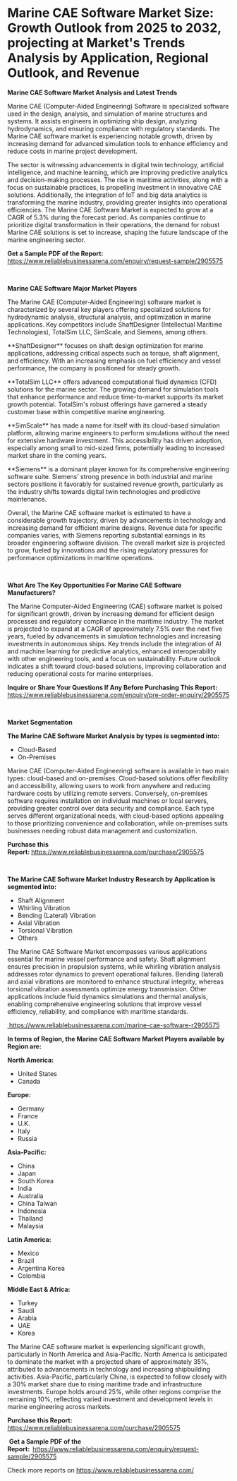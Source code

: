 <p><h1>Marine CAE Software Market Size: Growth Outlook from 2025 to 2032, projecting at Market's Trends Analysis by Application, Regional Outlook, and Revenue</h1></p><p><strong>Marine CAE Software Market Analysis and Latest Trends</strong></p>
<p><p>Marine CAE (Computer-Aided Engineering) Software is specialized software used in the design, analysis, and simulation of marine structures and systems. It assists engineers in optimizing ship design, analyzing hydrodynamics, and ensuring compliance with regulatory standards. The Marine CAE software market is experiencing notable growth, driven by increasing demand for advanced simulation tools to enhance efficiency and reduce costs in marine project development.</p><p>The sector is witnessing advancements in digital twin technology, artificial intelligence, and machine learning, which are improving predictive analytics and decision-making processes. The rise in maritime activities, along with a focus on sustainable practices, is propelling investment in innovative CAE solutions. Additionally, the integration of IoT and big data analytics is transforming the marine industry, providing greater insights into operational efficiencies. The Marine CAE Software Market is expected to grow at a CAGR of 5.3% during the forecast period. As companies continue to prioritize digital transformation in their operations, the demand for robust Marine CAE solutions is set to increase, shaping the future landscape of the marine engineering sector.</p></p>
<p><strong>Get a Sample PDF of the Report:&nbsp;</strong> <a href="https://www.reliablebusinessarena.com/enquiry/request-sample/2905575?utm_campaign=2992&utm_medium=2&utm_source=Github&utm_content=ia&utm_term=12032025&utm_id=marine-cae-software">https://www.reliablebusinessarena.com/enquiry/request-sample/2905575</a></p>
<p>&nbsp;</p>
<p><strong>Marine CAE Software Major Market Players</strong></p>
<p><p>The Marine CAE (Computer-Aided Engineering) software market is characterized by several key players offering specialized solutions for hydrodynamic analysis, structural analysis, and optimization in marine applications. Key competitors include ShaftDesigner (Intellectual Maritime Technologies), TotalSim LLC, SimScale, and Siemens, among others.</p><p>**ShaftDesigner** focuses on shaft design optimization for marine applications, addressing critical aspects such as torque, shaft alignment, and efficiency. With an increasing emphasis on fuel efficiency and vessel performance, the company is positioned for steady growth.</p><p>**TotalSim LLC** offers advanced computational fluid dynamics (CFD) solutions for the marine sector. The growing demand for simulation tools that enhance performance and reduce time-to-market supports its market growth potential. TotalSim's robust offerings have garnered a steady customer base within competitive marine engineering.</p><p>**SimScale** has made a name for itself with its cloud-based simulation platform, allowing marine engineers to perform simulations without the need for extensive hardware investment. This accessibility has driven adoption, especially among small to mid-sized firms, potentially leading to increased market share in the coming years.</p><p>**Siemens** is a dominant player known for its comprehensive engineering software suite. Siemens’ strong presence in both industrial and marine sectors positions it favorably for sustained revenue growth, particularly as the industry shifts towards digital twin technologies and predictive maintenance.</p><p>Overall, the Marine CAE software market is estimated to have a considerable growth trajectory, driven by advancements in technology and increasing demand for efficient marine designs. Revenue data for specific companies varies, with Siemens reporting substantial earnings in its broader engineering software division. The overall market size is projected to grow, fueled by innovations and the rising regulatory pressures for performance optimizations in maritime operations.</p></p>
<p>&nbsp;</p>
<p><strong>What Are The Key Opportunities For Marine CAE Software Manufacturers?</strong></p>
<p><p>The Marine Computer-Aided Engineering (CAE) software market is poised for significant growth, driven by increasing demand for efficient design processes and regulatory compliance in the maritime industry. The market is projected to expand at a CAGR of approximately 7.5% over the next five years, fueled by advancements in simulation technologies and increasing investments in autonomous ships. Key trends include the integration of AI and machine learning for predictive analytics, enhanced interoperability with other engineering tools, and a focus on sustainability. Future outlook indicates a shift toward cloud-based solutions, improving collaboration and reducing operational costs for marine enterprises.</p></p>
<p><strong>Inquire or Share Your Questions If Any Before Purchasing This Report:</strong> <a href="https://www.reliablebusinessarena.com/enquiry/pre-order-enquiry/2905575?utm_campaign=2992&utm_medium=2&utm_source=Github&utm_content=ia&utm_term=12032025&utm_id=marine-cae-software">https://www.reliablebusinessarena.com/enquiry/pre-order-enquiry/2905575</a></p>
<p>&nbsp;</p>
<p><strong>Market Segmentation</strong></p>
<p><strong>The Marine CAE Software Market Analysis by types is segmented into:</strong></p>
<p><ul><li>Cloud-Based</li><li>On-Premises</li></ul></p>
<p><p>Marine CAE (Computer-Aided Engineering) software is available in two main types: cloud-based and on-premises. Cloud-based solutions offer flexibility and accessibility, allowing users to work from anywhere and reducing hardware costs by utilizing remote servers. Conversely, on-premises software requires installation on individual machines or local servers, providing greater control over data security and compliance. Each type serves different organizational needs, with cloud-based options appealing to those prioritizing convenience and collaboration, while on-premises suits businesses needing robust data management and customization.</p></p>
<p><strong>Purchase this Report:&nbsp;</strong><a href="https://www.reliablebusinessarena.com/purchase/2905575?utm_campaign=2992&utm_medium=2&utm_source=Github&utm_content=ia&utm_term=12032025&utm_id=marine-cae-software">https://www.reliablebusinessarena.com/purchase/2905575</a></p>
<p>&nbsp;</p>
<p><strong>The Marine CAE Software Market Industry Research by Application is segmented into:</strong></p>
<p><ul><li>Shaft Alignment</li><li>Whirling Vibration</li><li>Bending (Lateral) Vibration</li><li>Axial Vibration</li><li>Torsional Vibration</li><li>Others</li></ul></p>
<p><p>The Marine CAE Software Market encompasses various applications essential for marine vessel performance and safety. Shaft alignment ensures precision in propulsion systems, while whirling vibration analysis addresses rotor dynamics to prevent operational failures. Bending (lateral) and axial vibrations are monitored to enhance structural integrity, whereas torsional vibration assessments optimize energy transmission. Other applications include fluid dynamics simulations and thermal analysis, enabling comprehensive engineering solutions that improve vessel efficiency, reliability, and compliance with maritime standards.</p></p>
<p><a href="https://www.reliablebusinessarena.com/marine-cae-software-r2905575?utm_campaign=2992&utm_medium=2&utm_source=Github&utm_content=ia&utm_term=12032025&utm_id=marine-cae-software">&nbsp;https://www.reliablebusinessarena.com/marine-cae-software-r2905575</a></p>
<p><strong>In terms of Region, the Marine CAE Software Market Players available by Region are:</strong></p>
<p>
    <p> <strong> North America: </strong>
        <ul>
            <li>United States</li>
            <li>Canada</li>
        </ul>
        </p> 
    <p> <strong> Europe: </strong>
        <ul>
            <li>Germany</li>
            <li>France</li>
            <li>U.K.</li>
            <li>Italy</li>
            <li>Russia</li>
        </ul>
        </p> 
    <p> <strong> Asia-Pacific: </strong>
        <ul>
            <li>China</li>
            <li>Japan</li>
            <li>South Korea</li>
            <li>India</li>
            <li>Australia</li>
            <li>China Taiwan</li>
            <li>Indonesia</li>
            <li>Thailand</li>
            <li>Malaysia</li>
        </ul>
        </p> 
    <p> <strong> Latin America: </strong>
        <ul>
            <li>Mexico</li>
            <li>Brazil</li>
            <li>Argentina Korea</li>
            <li>Colombia</li>
        </ul>
        </p> 
    <p> <strong> Middle East & Africa: </strong>
        <ul>
            <li>Turkey</li>
            <li>Saudi</li>
            <li>Arabia</li>
            <li>UAE</li>
            <li>Korea</li>
        </ul>
    </p>
    </p>
<p><p>The Marine CAE software market is experiencing significant growth, particularly in North America and Asia-Pacific. North America is anticipated to dominate the market with a projected share of approximately 35%, attributed to advancements in technology and increasing shipbuilding activities. Asia-Pacific, particularly China, is expected to follow closely with a 30% market share due to rising maritime trade and infrastructure investments. Europe holds around 25%, while other regions comprise the remaining 10%, reflecting varied investment and development levels in marine engineering across markets.</p></p>
<p><strong>Purchase this Report: </strong><a href="https://www.reliablebusinessarena.com/purchase/2905575?utm_campaign=2992&utm_medium=2&utm_source=Github&utm_content=ia&utm_term=12032025&utm_id=marine-cae-software">https://www.reliablebusinessarena.com/purchase/2905575</a></p>
<p>&nbsp;<strong>Get a Sample PDF of the Report:&nbsp;&nbsp;</strong><a href="https://www.reliablebusinessarena.com/enquiry/request-sample/2905575?utm_campaign=2992&utm_medium=2&utm_source=Github&utm_content=ia&utm_term=12032025&utm_id=marine-cae-software">https://www.reliablebusinessarena.com/enquiry/request-sample/2905575</a></p>
<p><strong></strong></p>
<p>Check more reports on <a href="https://www.reliablebusinessarena.com/?utm_campaign=2992&utm_medium=2&utm_source=Github&utm_content=ia&utm_term=12032025&utm_id=marine-cae-software">https://www.reliablebusinessarena.com/</a></p>